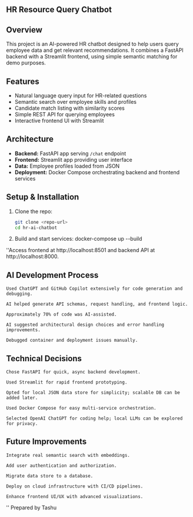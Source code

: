 ## HR Resource Query Chatbot

## Overview
This project is an AI-powered HR chatbot designed to help users query employee data and get relevant recommendations. It combines a FastAPI backend with a Streamlit frontend, using simple semantic matching for demo purposes.

## Features
- Natural language query input for HR-related questions
- Semantic search over employee skills and profiles
- Candidate match listing with similarity scores
- Simple REST API for querying employees
- Interactive frontend UI with Streamlit

## Architecture
- **Backend:** FastAPI app serving `/chat` endpoint
- **Frontend:** Streamlit app providing user interface
- **Data:** Employee profiles loaded from JSON
- **Deployment:** Docker Compose orchestrating backend and frontend services

## Setup & Installation
1. Clone the repo:
   ```bash
   git clone <repo-url>
   cd hr-ai-chatbot
2. Build and start services:
   docker-compose up --build

''Access frontend at http://localhost:8501 and backend API at http://localhost:8000.

## AI Development Process

    Used ChatGPT and GitHub Copilot extensively for code generation and debugging.

    AI helped generate API schemas, request handling, and frontend logic.

    Approximately 70% of code was AI-assisted.

    AI suggested architectural design choices and error handling improvements.

    Debugged container and deployment issues manually.

## Technical Decisions

    Chose FastAPI for quick, async backend development.

    Used Streamlit for rapid frontend prototyping.

    Opted for local JSON data store for simplicity; scalable DB can be added later.

    Used Docker Compose for easy multi-service orchestration.

    Selected OpenAI ChatGPT for coding help; local LLMs can be explored for privacy.

## Future Improvements

    Integrate real semantic search with embeddings.

    Add user authentication and authorization.

    Migrate data store to a database.

    Deploy on cloud infrastructure with CI/CD pipelines.

    Enhance frontend UI/UX with advanced visualizations.

'' Prepared by Tashu 